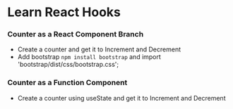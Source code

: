 # Learn React Hooks

### Counter as a React Component Branch

- Create a counter and get it to Increment and Decrement
- Add bootstrap `npm install bootstrap` and import 'bootstrap/dist/css/bootstrap.css';

### Counter as a Function Component

- Create a counter using useState and get it to Increment and Decrement
